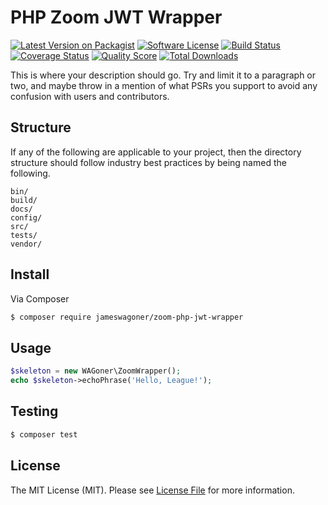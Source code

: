 # PHP Zoom JWT Wrapper

[![Latest Version on Packagist][ico-version]][link-packagist]
[![Software License][ico-license]](LICENSE.md)
[![Build Status][ico-travis]][link-travis]
[![Coverage Status][ico-scrutinizer]][link-scrutinizer]
[![Quality Score][ico-code-quality]][link-code-quality]
[![Total Downloads][ico-downloads]][link-downloads]

This is where your description should go. Try and limit it to a paragraph or two, and maybe throw in a mention of what
PSRs you support to avoid any confusion with users and contributors.

## Structure

If any of the following are applicable to your project, then the directory structure should follow industry best practices by being named the following.

```
bin/        
build/
docs/
config/
src/
tests/
vendor/
```


## Install

Via Composer

``` bash
$ composer require jameswagoner/zoom-php-jwt-wrapper
```

## Usage

``` php
$skeleton = new WAGoner\ZoomWrapper();
echo $skeleton->echoPhrase('Hello, League!');
```

## Testing

``` bash
$ composer test
```

## License

The MIT License (MIT). Please see [License File](LICENSE.md) for more information.

[ico-version]: https://img.shields.io/packagist/v/jameswagoner/zoom-php-jwt-wrapper.svg?style=flat-square
[ico-license]: https://img.shields.io/badge/license-MIT-brightgreen.svg?style=flat-square
[ico-travis]: https://img.shields.io/travis/jameswagoner/zoom-php-jwt-wrapper/master.svg?style=flat-square
[ico-scrutinizer]: https://img.shields.io/scrutinizer/coverage/g/jameswagoner/zoom-php-jwt-wrapper.svg?style=flat-square
[ico-code-quality]: https://img.shields.io/scrutinizer/g/jameswagoner/zoom-php-jwt-wrapper.svg?style=flat-square
[ico-downloads]: https://img.shields.io/packagist/dt/jameswagoner/zoom-php-jwt-wrapper.svg?style=flat-square

[link-packagist]: https://packagist.org/packages/jameswagoner/zoom-php-jwt-wrapper
[link-travis]: https://travis-ci.org/jameswagoner/zoom-php-jwt-wrapper
[link-scrutinizer]: https://scrutinizer-ci.com/g/jameswagoner/zoom-php-jwt-wrapper/code-structure
[link-code-quality]: https://scrutinizer-ci.com/g/jameswagoner/zoom-php-jwt-wrapper
[link-downloads]: https://packagist.org/packages/jameswagoner/zoom-php-jwt-wrapper
[link-author]: https://github.com/jameswagoner
[link-contributors]: ../../contributors